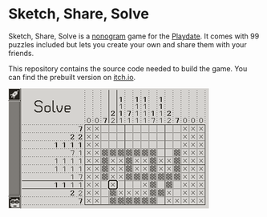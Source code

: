# Sketch, Share, Solve

Sketch, Share, Solve is a [nonogram](https://en.wikipedia.org/wiki/Nonogram) game for the [Playdate](https://play.date). It comes with 99 puzzles included but lets you create your own and share them with your friends.

This repository contains the source code needed to build the game.
You can find the prebuilt version on [itch.io](https://r-d-k.itch.io/sketch-share-solve).

![](screenshot.png)

